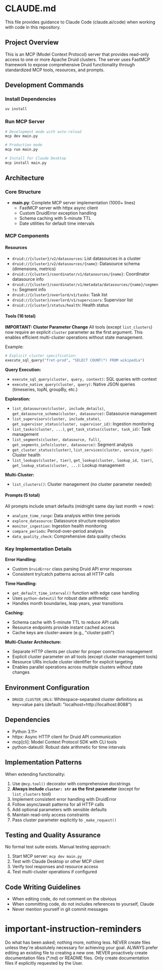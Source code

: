 # CLAUDE.md

This file provides guidance to Claude Code (claude.ai/code) when working with code in this repository.

## Project Overview

This is an MCP (Model Context Protocol) server that provides read-only access to one or more Apache Druid clusters. The server uses FastMCP framework to expose comprehensive Druid functionality through standardized MCP tools, resources, and prompts.

## Development Commands

### Install Dependencies
```bash
uv install
```

### Run MCP Server
```bash
# Development mode with auto-reload
mcp dev main.py

# Production mode
mcp run main.py

# Install for Claude Desktop
mcp install main.py
```

## Architecture

### Core Structure
- **main.py**: Complete MCP server implementation (1000+ lines)
  - FastMCP server with httpx async client
  - Custom DruidError exception handling
  - Schema caching with 5-minute TTL
  - Date utilities for default time intervals

### MCP Components

#### Resources
- `druid://{cluster}/v2/datasources`: List datasources in a cluster
- `druid://{cluster}/v2/datasources/{name}`: Datasource schema (dimensions, metrics)
- `druid://{cluster}/coordinator/v1/datasources/{name}`: Coordinator datasource info
- `druid://{cluster}/coordinator/v1/metadata/datasources/{name}/segments`: Segment info
- `druid://{cluster}/overlord/v1/tasks`: Task list
- `druid://{cluster}/overlord/v1/supervisors`: Supervisor list
- `druid://{cluster}/status/health`: Health status

#### Tools (16 total)

**IMPORTANT: Cluster Parameter Change**
All tools (except `list_clusters`) now require an explicit `cluster` parameter as the first argument. This enables efficient multi-cluster operations without state management.

Example:
```python
# Explicit cluster specification:
execute_sql_query("fret-prod", "SELECT COUNT(*) FROM wikipedia")
```

**Query Execution:**
- `execute_sql_query(cluster, query, context)`: SQL queries with context
- `execute_native_query(cluster, query)`: Native JSON queries (timeseries, topN, groupBy, etc.)

**Exploration:**
- `list_datasources(cluster, include_details)`, `get_datasource_schema(cluster, datasource)`: Datasource management
- `list_supervisors(cluster, include_state)`, `get_supervisor_status(cluster, supervisor_id)`: Ingestion monitoring
- `list_tasks(cluster, ...)`, `get_task_status(cluster, task_id)`: Task management
- `list_segments(cluster, datasource, full)`, `get_segments_info(cluster, datasource)`: Segment analysis
- `get_cluster_status(cluster)`, `list_services(cluster, service_type)`: Cluster health
- `list_lookups(cluster, tier)`, `get_lookup(cluster, lookup_id, tier)`, `get_lookup_status(cluster, ...)`: Lookup management

**Multi-Cluster:**
- `list_clusters()`: Cluster management (no cluster parameter needed)

#### Prompts (5 total)
All prompts include smart defaults (midnight same day last month → now):
- `analyze_time_range`: Data analysis within time periods
- `explore_datasource`: Datasource structure exploration
- `monitor_ingestion`: Ingestion health monitoring
- `compare_periods`: Period-over-period analysis
- `data_quality_check`: Comprehensive data quality checks

### Key Implementation Details

**Error Handling:**
- Custom `DruidError` class parsing Druid API error responses
- Consistent try/catch patterns across all HTTP calls

**Time Handling:**
- `get_default_time_interval()` function with edge case handling
- Uses `python-dateutil` for robust date arithmetic
- Handles month boundaries, leap years, year transitions

**Caching:**
- Schema cache with 5-minute TTL to reduce API calls
- Resource endpoints provide instant cached access
- Cache keys are cluster-aware (e.g., "cluster:path")

**Multi-Cluster Architecture:**
- Separate HTTP clients per cluster for proper connection management
- Explicit cluster parameter on all tools (except cluster management tools)
- Resource URIs include cluster identifier for explicit targeting
- Enables parallel operations across multiple clusters without state changes

## Environment Configuration

- `DRUID_CLUSTER_URLS`: Whitespace-separated cluster definitions as key=value pairs (default: "localhost=http://localhost:8088")

## Dependencies

- Python 3.11+
- httpx: Async HTTP client for Druid API communication
- mcp[cli]: Model Context Protocol SDK with CLI tools
- python-dateutil: Robust date arithmetic for time intervals

## Implementation Patterns

When extending functionality:
1. Use `@mcp.tool()` decorator with comprehensive docstrings
2. **Always include `cluster: str` as the first parameter** (except for `list_clusters` tool)
3. Implement consistent error handling with DruidError
4. Follow async/await patterns for all HTTP calls
5. Add optional parameters with sensible defaults
6. Maintain read-only access constraints
7. Pass cluster parameter explicitly to `_make_request()`

## Testing and Quality Assurance

No formal test suite exists. Manual testing approach:
1. Start MCP server: `mcp dev main.py`
2. Test with Claude Desktop or other MCP client
3. Verify tool responses and resource access
4. Test multi-cluster operations if configured

## Code Writing Guidelines

- When editing code, do not comment on the obvious  
- When committing code, do not includes references to yourself, Claude
- Never mention yourself in git commit messages

# important-instruction-reminders

Do what has been asked; nothing more, nothing less.
NEVER create files unless they're absolutely necessary for achieving your goal.
ALWAYS prefer editing an existing file to creating a new one.
NEVER proactively create documentation files (*.md) or README files. Only create documentation files if explicitly requested by the User.